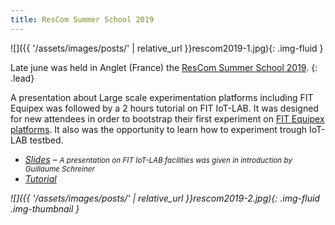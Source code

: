 ```yaml
---
title: ResCom Summer School 2019
---
```

![]({{ '/assets/images/posts/' | relative_url }}rescom2019-1.jpg){: .img-fluid }

Late june was held in Anglet (France) the [ResCom Summer School 2019](https://rescom2019.loria.fr/en/home/).
{: .lead}

A presentation about Large scale experimentation platforms including FIT Equipex was followed by a 2 hours tutorial on FIT IoT-LAB. It was designed for new attendees in order to bootstrap their first experiment on [FIT Equipex platforms](https://fit-equipex.fr). It also was the opportunity to learn how to experiment trough IoT-LAB testbed.

* [<i class="far fa-file-pdf"/> Slides](https://clarinet.u-strasbg.fr/~schreiner/iot-lab/rescom2019.pdf) – <small>A presentation on FIT IoT-LAB facilities was given in introduction by Guillaume Schreiner</small>
* [Tutorial](https://www.iot-lab.info/rescom2019/)

![]({{ '/assets/images/posts/' | relative_url }}rescom2019-2.jpg){: .img-fluid .img-thumbnail }

